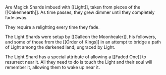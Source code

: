 Are Magick Shards imbued with [[Light]], taken from pieces of the  [[Oakenhearth]]. As time passes, they grew dimmer until they completely fade away.

They require a relighting every time they fade.

The Light Shards were setup by [[Galleon the Moonhealer]], his followers, and some of those from the [[Order of Kings]] in an attempt to bridge a path of Light among the darkened land, ungraced by Light.

The Light Shard has a special attribute of allowing a [[Faded One]] to resurrect near it. All they need to do is touch the Light and their soul will remember it, allowing them to wake up near it.

